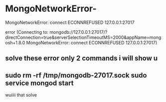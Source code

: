 # MongoNetworkError-
MongoNetworkError: connect ECONNREFUSED 127.0.0.1:27017

error (Connecting to:		mongodb://127.0.0.1:27017/?directConnection=true&serverSelectionTimeoutMS=2000&appName=mongosh+1.8.0
MongoNetworkError: connect ECONNREFUSED 127.0.0.1:27017)

solve these error only 2  commands i will show u
--------------------------------------------------------------------------------
sudo rm -rf /tmp/mongodb-27017.sock
sudo service mongod start
-----------------------------------------------------------------------------------------------------

wuiiii that solve
